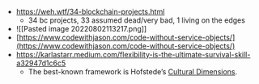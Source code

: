 - https://weh.wtf/34-blockchain-projects.html
	- 34 bc projects, 33 assumed dead/very bad, 1 living on the edges
- ![[Pasted image 20220802113217.png]]
- [https://www.codewithjason.com/code-without-service-objects/](https://www.codewithjason.com/code-without-service-objects/)
- https://karlastarr.medium.com/flexibility-is-the-ultimate-survival-skill-a32947d1c6c5
	- The best-known framework is Hofstede’s [Cultural Dimensions](https://geerthofstede.com/culture-geert-hofstede-gert-jan-hofstede/6d-model-of-national-culture/).